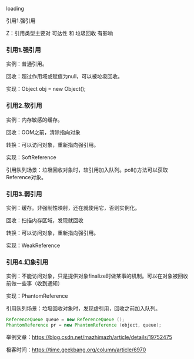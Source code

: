 loading





引用1.强引用  

Z：引用类型主要对 可达性 和 垃圾回收 有影响

### 引用1.强引用  

实例：普通引用。

回收：超过作用域或赋值为null，可以被垃圾回收。

实现：Object obj = new Object();

### 引用2.软引用

实例：内存敏感的缓存。

回收：OOM之前，清除指向对象

转换：可以访问对象，重新指向强引用。

实现：SoftReference

引用队列场景：垃圾回收对象时，软引用加入队列。poll()方法可以获取Reference对象。

### 引用3.弱引用

实例：缓存。非强制性映射，还在就使用它，否则实例化。

回收：扫描内存区域，发现就回收

转换：可以访问对象，重新指向强引用。

实现：WeakReference

### 引用4.幻象引用   

实例：不能访问对象，只是提供对象finalize时做某事的机制。可以在对象被回收前做一些事（收到通知）

实现：PhantomReference

引用队列场景：垃圾回收对象时，发现虚引用，回收之前加入队列。

```java
ReferenceQueue queue = new ReferenceQueue (); 
PhantomReference pr = new PhantomReference (object, queue); 
```





举例文章：https://blog.csdn.net/mazhimazh/article/details/19752475

极客时间：https://time.geekbang.org/column/article/6970